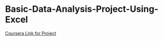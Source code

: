 # Basic-Data-Analysis-Project-Using-Excel

[Coursera Link for Project](https://www.coursera.org/programs/data-science-elective-batch-of-2026-f30yc/projects/introduction-data-analysis-microsoft-excel?source=search)
